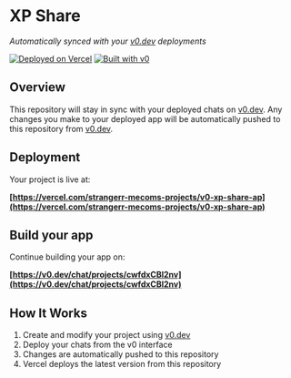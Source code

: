 # XP Share

*Automatically synced with your [v0.dev](https://v0.dev) deployments*

[![Deployed on Vercel](https://img.shields.io/badge/Deployed%20on-Vercel-black?style=for-the-badge&logo=vercel)](https://vercel.com/strangerr-mecoms-projects/v0-xp-share-ap)
[![Built with v0](https://img.shields.io/badge/Built%20with-v0.dev-black?style=for-the-badge)](https://v0.dev/chat/projects/cwfdxCBl2nv)

## Overview

This repository will stay in sync with your deployed chats on [v0.dev](https://v0.dev).
Any changes you make to your deployed app will be automatically pushed to this repository from [v0.dev](https://v0.dev).

## Deployment

Your project is live at:

**[https://vercel.com/strangerr-mecoms-projects/v0-xp-share-ap](https://vercel.com/strangerr-mecoms-projects/v0-xp-share-ap)**

## Build your app

Continue building your app on:

**[https://v0.dev/chat/projects/cwfdxCBl2nv](https://v0.dev/chat/projects/cwfdxCBl2nv)**

## How It Works

1. Create and modify your project using [v0.dev](https://v0.dev)
2. Deploy your chats from the v0 interface
3. Changes are automatically pushed to this repository
4. Vercel deploys the latest version from this repository